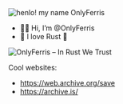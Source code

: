 <img src=https://github.com/OnlyFerris/OnlyFerris/assets/153568011/3c4cbbf9-1c10-45a0-bc21-c4f74de1a29b alt="henlo! my name OnlyFerris" title="henlo! my name OnlyFerris" />

- 👋🏻 Hi, I’m @OnlyFerris
- 💜 I love Rust 💜

<img src=https://github.com/OnlyFerris/OnlyFerris/assets/153568011/b874cf73-78f3-4852-a4b7-cb84de886bdb alt="OnlyFerris – In Rust We Trust" title="OnlyFerris – In Rust We Trust" />

Cool websites:

- https://web.archive.org/save
- https://archive.is/
